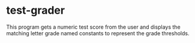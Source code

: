 # test-grader
This program gets a numeric test score from the user and displays the matching letter grade named constants to represent the grade thresholds.
